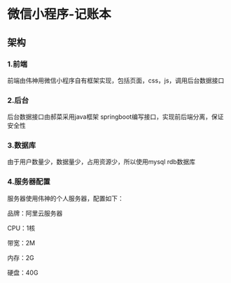 # 微信小程序-记账本

## 架构

### 1.前端

前端由伟神用微信小程序自有框架实现，包括页面，css，js，调用后台数据接口

### 2.后台

后台数据接口由郝菜采用java框架 springboot编写接口，实现前后端分离，保证安全性

### 3.数据库

由于用户数量少，数据量少，占用资源少，所以使用mysql rdb数据库

### 4.服务器配置

服务器使用伟神的个人服务器，配置如下：

品牌：阿里云服务器

CPU：1核 

带宽：2M

内存：2G

硬盘：40G

